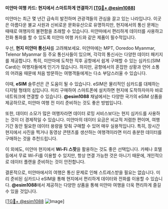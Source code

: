 **미얀마 여행 카드: 현지에서 스마트하게 연결하기 [[TG💪+ @esim1088](https://t.me/s/esim1088)]**

미얀마는 최근 몇 년간 급속히 발전하며 관광객들의 관심을 끌고 있는 나라입니다. 이곳은 아름다운 불교 사원과 신비로운 문화유산으로 유명하지만, 현지에서의 통신 문제는 때때로 여행자의 불편함을 초래할 수 있습니다. 미얀마에서 편리하게 데이터를 사용하고 전화 통화를 할 수 있도록 미얀마 여행 카드와 같은 제품이 필수적입니다.

우선, **현지 미얀마 통신사**를 고려해보세요. 미얀마에는 MPT, Ooredoo Myanmar, Telenor Myanmar 등 주요 통신사들이 있으며, 각각의 통신사는 다양한 데이터 패키지를 제공합니다. 특히, 미얀마에 도착한 직후 공항에서 쉽게 구매할 수 있는 심카드(SIM Card)는 여행자들에게 인기가 많습니다. 하지만, 공항에서의 혼잡한 상황과 언어 소통의 어려움 때문에 처음 방문하는 여행객들에게는 다소 부담스러울 수 있습니다.

이때, **eSIM** 솔루션은 큰 도움이 될 수 있습니다. eSIM은 물리적인 심카드를 대체하는 디지털 형태의 심입니다. 미리 구매하여 스마트폰에 설치하면 현지에 도착하자마자 바로 네트워크에 연결할 수 있습니다. **@esim1088** 채널에서는 다양한 국가의 eSIM 상품을 제공하므로, 미얀마 여행 전 미리 준비하는 것도 좋은 방법입니다.

또한, 데이터 소모가 많은 여행자라면 데이터 로밍 서비스보다는 현지 심카드를 사용하는 것이 더 경제적일 수 있습니다. 미얀마의 데이터 요금은 비교적 저렴한 편이며, 여행 기간 동안 필요한 데이터 용량을 맞춰 구매할 수 있어 매우 실용적입니다. 특히, 장시간 현지에서 사진을 찍거나 동영상 콘텐츠를 생산하는 여행객이라면 미리 충분한 데이터를 구매하는 것을 추천드립니다.

이 외에도, 미얀마 현지에서 **Wi-Fi 스팟**을 활용하는 것도 좋은 선택입니다. 카페나 호텔 등에서 무료 Wi-Fi를 이용할 수 있지만, 항상 연결 가능한 것은 아니기 때문에, 개인적으로 데이터 플랜을 준비하는 것이 안전합니다.

결론적으로, 미얀마에서의 여행은 통신 문제로 인해 스트레스받을 필요는 없습니다. 미리 준비된 심카드나 eSIM을 통해 현지에서 편리하게 데이터와 전화를 이용할 수 있습니다. **@esim1088**에서 제공하는 다양한 상품을 통해 미얀마 여행을 더욱 편리하게 즐길 수 있을 것입니다.

[[TG💪+ @esim1088](https://t.me/s/esim1088) ![Image](https://i.postimg.cc/Y0z9fWf4/image.png)]